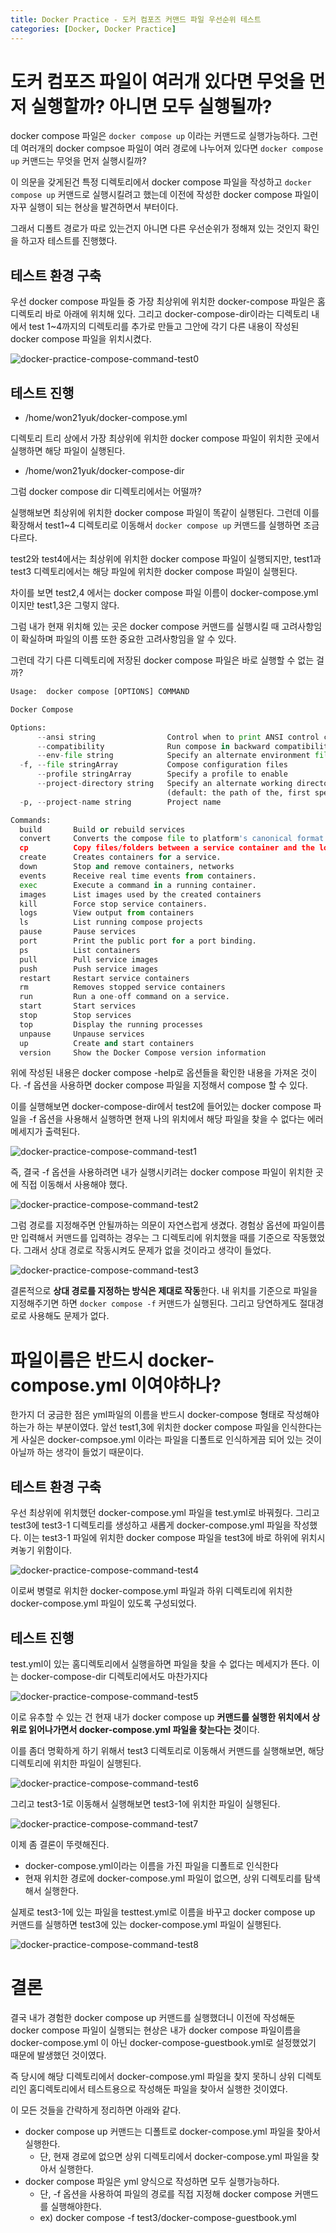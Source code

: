 ```yaml
---
title: Docker Practice - 도커 컴포즈 커맨드 파일 우선순위 테스트
categories: [Docker, Docker Practice]
---
```


# 도커 컴포즈 파일이 여러개 있다면 무엇을 먼저 실행할까? 아니면 모두 실행될까?

docker compose 파일은 `docker compose up` 이라는 커맨드로 실행가능하다. 그런데 여러개의 docker compsoe 파일이 여러 경로에 나누어져 있다면 `docker compose up` 커맨드는 무엇을 먼저 실행시킬까?

이 의문을 갖게된건 특정 디렉토리에서 docker compose 파일을 작성하고 `docker compose up` 커맨드로 실행시킬려고 했는데 이전에 작성한 docker compose 파일이 자꾸 실행이 되는 현상을 발견하면서 부터이다.

그래서 디폴트 경로가 따로 있는건지 아니면 다른 우선순위가 정해져 있는 것인지 확인을 하고자 테스트를 진행했다.

## 테스트 환경 구축

우선 docker compose 파일들 중 가장 최상위에 위치한 docker-compose 파일은 홈디렉토리 바로 아래에 위치해 있다. 그리고 docker-compose-dir이라는 디렉토리 내에서 test 1~4까지의 디렉토리를 추가로 만들고 그안에 각기 다른 내용이 작성된 docker compose 파일을 위치시켰다.

![docker-practice-compose-command-test0](/images/docker-practice-compose-command-test0.png)

## 테스트 진행

- /home/won21yuk/docker-compose.yml

디렉토리 트리 상에서 가장 최상위에 위치한 docker compose 파일이 위치한 곳에서 실행하면 해당 파일이 실행된다.

- /home/won21yuk/docker-compose-dir

그럼 docker compose dir 디렉토리에서는 어떨까?

실행해보면 최상위에 위치한 docker compose 파일이 똑같이 실행된다. 그런데 이를 확장해서 test1~4 디렉토리로 이동해서 `docker compose up` 커맨드를 실행하면 조금 다르다.

test2와 test4에서는 최상위에 위치한 docker compose 파일이 실행되지만, test1과 test3 디렉토리에서는 해당 파일에 위치한 docker compose 파일이 실행된다.

차이를 보면 test2,4 에서는 docker compose 파일 이름이 docker-compose.yml이지만 test1,3은 그렇지 않다.

그럼 내가 현재 위치해 있는 곳은 docker compose 커맨드를 실행시킬 때 고려사항임이 확실하며 파일의 이름 또한 중요한 고려사항임을 알 수 있다.

그런데 각기 다른 디렉토리에 저장된 docker compose 파일은 바로 실행할 수 없는 걸까?

```python
Usage:  docker compose [OPTIONS] COMMAND

Docker Compose

Options:
      --ansi string                Control when to print ANSI control characters ("never"|"always"|"auto") (default "auto")
      --compatibility              Run compose in backward compatibility mode
      --env-file string            Specify an alternate environment file.
  -f, --file stringArray           Compose configuration files
      --profile stringArray        Specify a profile to enable
      --project-directory string   Specify an alternate working directory
                                   (default: the path of the, first specified, Compose file)
  -p, --project-name string        Project name

Commands:
  build       Build or rebuild services
  convert     Converts the compose file to platform's canonical format
  cp          Copy files/folders between a service container and the local filesystem
  create      Creates containers for a service.
  down        Stop and remove containers, networks
  events      Receive real time events from containers.
  exec        Execute a command in a running container.
  images      List images used by the created containers
  kill        Force stop service containers.
  logs        View output from containers
  ls          List running compose projects
  pause       Pause services
  port        Print the public port for a port binding.
  ps          List containers
  pull        Pull service images
  push        Push service images
  restart     Restart service containers
  rm          Removes stopped service containers
  run         Run a one-off command on a service.
  start       Start services
  stop        Stop services
  top         Display the running processes
  unpause     Unpause services
  up          Create and start containers
  version     Show the Docker Compose version information
```

위에 작성된 내용은 docker compose -help로 옵션들을 확인한 내용을 가져온 것이다. -f 옵션을 사용하면 docker compose 파일을 지정해서 compose 할 수 있다.

이를 실행해보면 docker-compose-dir에서 test2에 들어있는 docker compose 파일을 -f 옵션을 사용해서 실행하면 현재 나의 위치에서 해당 파일을 찾을 수 없다는 에러 메세지가 출력된다.

![docker-practice-compose-command-test1](/images/docker-practice-compose-command-test1.png)

즉, 결국 -f 옵션을 사용하려면 내가 실행시키려는 docker compose 파일이 위치한 곳에 직접 이동해서 사용해야 했다.

![docker-practice-compose-command-test2](/images/docker-practice-compose-command-test2.png)

그럼 경로를 지정해주면 안될까하는 의문이 자연스럽게 생겼다. 경험상 옵션에 파일이름만 입력해서 커맨드를 입력하는 경우는 그 디렉토리에 위치했을 때를 기준으로 작동했었다. 그래서 상대 경로로 작동시켜도 문제가 없을 것이라고 생각이 들었다.

![docker-practice-compose-command-test3](/images/docker-practice-compose-command-test3.png)

결론적으로 **상대 경로를 지정하는 방식은 제대로 작동**한다. 내 위치를 기준으로 파일을 지정해주기면 하면 `docker compose -f` 커맨드가 실행된다. 그리고 당연하게도 절대경로로 사용해도 문제가 없다.

# 파일이름은 반드시 docker-compose.yml 이여야하나?

한가지 더 궁금한 점은 yml파일의 이름을 반드시 docker-compose 형태로 작성해야하는가 하는 부분이였다. 앞선 test1,3에 위치한 docker compose 파일을 인식한다는 게 사실은 docker-compsoe.yml 이라는 파일을 디폴트로 인식하게끔 되어 있는 것이 아닐까 하는 생각이 들었기 때문이다.

## 테스트 환경 구축

우선 최상위에 위치했던 docker-compose.yml 파일을 test.yml로 바꿔줬다. 그리고 test3에 test3-1 디렉토리를 생성하고 새롭게 docker-compose.yml 파일을 작성했다. 이는 test3-1 파일에 위치한 docker compose 파일을 test3에 바로 하위에 위치시켜놓기 위함이다.

![docker-practice-compose-command-test4](/images/docker-practice-compose-command-test4.png)

이로써 병렬로 위치한 docker-compose.yml 파일과 하위 디렉토리에 위치한 docker-compose.yml 파일이 있도록 구성되었다.

## 테스트 진행

test.yml이 있는 홈디렉토리에서 실행을하면 파일을 찾을 수 없다는 메세지가 뜬다. 이는 docker-compose-dir 디렉토리에서도 마찬가지다

![docker-practice-compose-command-test5](/images/docker-practice-compose-command-test5.png)

이로 유추할 수 있는 건 현재 내가 docker compose up **커맨드를 실행한 위치에서 상위로 읽어나가면서 docker-compose.yml 파일을 찾는다는 것**이다.

이를 좀더 명확하게 하기 위해서 test3 디렉토리로 이동해서 커맨드를 실행해보면, 해당 디렉토리에 위치한 파일이 실행된다.

![docker-practice-compose-command-test6](/images/docker-practice-compose-command-test6.png)

그리고 test3-1로 이동해서 실행해보면 test3-1에 위치한 파일이 실행된다.

![docker-practice-compose-command-test7](/images/docker-practice-compose-command-test7.png)

이제 좀 결론이 뚜렷해진다.

- docker-compose.yml이라는 이름을 가진 파일을 디폴트로 인식한다
- 현재 위치한 경로에 docker-compose.yml 파일이 없으면, 상위 디렉토리를 탐색해서 실행한다.

실제로 test3-1에 있는 파일을 testtest.yml로 이름을 바꾸고 docker compose up 커맨드를 실행하면 test3에 있는 docker-compose.yml 파일이 실행된다.

![docker-practice-compose-command-test8](/images/docker-practice-compose-command-test8.png)

# 결론

결국 내가 경험한 docker compose up 커맨드를 실행했더니 이전에 작성해둔 docker compose 파일이 실행되는 현상은 내가 docker compose 파일이름을 docker-compose.yml 이 아닌 docker-compose-guestbook.yml로 설정했었기 때문에 발생했던 것이였다.

즉 당시에 해당 디렉토리에서 docker-compose.yml 파일을 찾지 못하니 상위 디렉토리인 홈디렉토리에서 테스트용으로 작성해둔 파일을 찾아서 실행한 것이였다.

이 모든 것들을 간략하게 정리하면 아래와 같다.

- docker compose up 커맨드는 디폴트로 docker-compose.yml 파일을 찾아서 실행한다.
    - 단, 현재 경로에 없으면 상위 디렉토리에서 docker-compose.yml 파일을 찾아서 실행한다.
- docker compose 파일은 yml 양식으로 작성하면 모두 실행가능하다.
    - 단, -f 옵션을 사용하여 파일의 경로를 직접 지정해 docker compose 커맨드를 실행해야한다.
    - ex) docker compose -f test3/docker-compose-guestbook.yml
